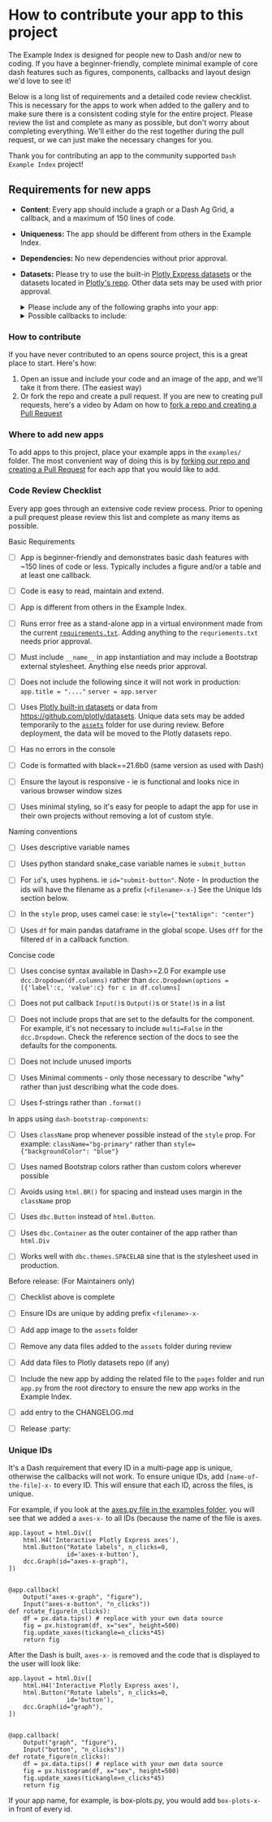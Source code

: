 # How to contribute your app to this project
 
The Example Index is designed for people new to Dash and/or new to coding.  If you have a beginner-friendly, complete
minimal example of core dash features such as  figures, components, callbacks and layout design we'd love to see it!

Below is a long list of requirements and a detailed code review checklist.  This is necessary for the apps to work when
added to the gallery and to make sure there is a consistent coding style for the entire project. Please review the list
and complete as many as possible, but don't worry about completing everything.  We'll either do the rest together during
the pull request, or we can just make the necessary changes for you.

Thank you for contributing an app to the community supported `Dash Example Index` project!


## Requirements for new apps

- **Content**: Every app should include a graph or a Dash Ag Grid, a callback, and a maximum of 150 lines of code.
- **Uniqueness:** The app should be different from others in the Example Index.
- **Dependencies:** No new dependencies without prior approval.
- **Datasets:** Please try to use  the built-in [Plotly Express datasets](https://plotly.com/python-api-reference/generated/plotly.express.data.html) or the datasets located in [Plotly's repo](https://github.com/plotly/datasets). Other data sets may be used with prior approval.



   <details>
     <summary>Please include any of the following graphs into your app:</summary>
    area<br/>
    bar_polar<br/>
    box plot<br/>
    candlestick<br/>
    choropleth_mapbox<br/>
    choropleth<br/>
    contour<br/>
    density_contour<br/>
    density_heatmap<br/>
    density_mapbox<br/>
    ecdf<br/>
    funnel_area<br/>
    funnel<br/>
    icicle<br/>
    line_3d<br/>
    line_geo<br/>
    line_mapbox<br/>
    line_polar<br/>
    line_ternary<br/>
    parallel_categories<br/>
    parallel_coordinates<br/>
    pie<br/>
    scatter_3d<br/>
    scatter_geo<br/>
    scatter_mapbox<br/>
    scatter_matrix<br/>
    scatter_polar<br/>
    scatter_ternary<br/>
    strip<br/>
    sunburst<br/>
    timeline<br/>
    treemap<br/>
    violin<br/>
   </details>

   <details>
     <summary>Possible callbacks to include:</summary>
    chained<br/>
    circular callback<br/>
    clientside callback (use dash.clientside_callback rather than app.clientside_callback)<br/>
    flexible callback signature<br/>
    pattern matching<br/>
    callback context (ctx)<br/>
    regular callback
   </details>




### How to contribute

If you have never contributed to an opens source project, this is a great place to start. Here's how:
1. Open an issue and include your code and an image of the app, and we'll take it from there. (The easiest way)  
2. Or fork the repo and create a pull request. If you are new to creating pull requests, here's a video by Adam on how to [fork a repo and creating a Pull Request](https://youtu.be/Xth83OD3NNc)

### Where to add new apps

To add apps to this project, place your example apps in the `examples/` folder. The most convenient way of doing this is by [forking our repo and creating a Pull Request](https://youtu.be/Xth83OD3NNc) for each app that you would like to add.



### Code Review Checklist

Every app goes through an extensive code review process.  Prior to opening a pull prequest please review this list and complete
as many items as possible.

Basic Requirements
- [ ] App is beginner-friendly and demonstrates  basic dash features with ~150 lines of code or less. Typically includes a figure and/or a table and at least one callback.
- [ ] Code is easy to read, maintain and extend.
- [ ] App is different from others in the Example Index.
- [ ] Runs error free as a stand-alone app in a virtual environment made from the current [`requirements.txt`](https://github.com/AnnMarieW/dash-app-gallery/blob/main/requirements.txt). Adding anything to the `requriements.txt` needs prior approval.
- [ ] Must include  `__name__`  in app instantiation and may include a Bootstrap external stylesheet.  Anything else needs prior approval.
- [ ] Does not include the following since it will not work in production: `app.title = "...."`      `server = app.server`
- [ ] Uses [Plotly built-in datasets](https://plotly.com/python-api-reference/generated/plotly.data.html) or data from https://github.com/plotly/datasets.  Unique data sets may be added temporarily to the [`assets`](https://github.com/AnnMarieW/dash-app-gallery/tree/main/assets) folder for use during review.  Before deployment, the data will be moved to the Plotly datasets repo.
- [ ] Has no errors in the console
- [ ] Code is formatted with black==21.6b0  (same version as used with Dash)
- [ ] Ensure the layout is responsive - ie is functional and looks nice in various browser window sizes
- [ ] Uses minimal styling, so it's easy for people to adapt the app for use in their own projects without removing a lot of custom style.


Naming conventions
- [ ] Uses descriptive variable names
- [ ] Uses python standard snake_case  variable names  ie `submit_button`
- [ ] For `id`'s, uses hyphens.  ie `id="submit-button"`.  Note - In production the ids will have the filename as a prefix (`<filename>-x-`)  See the Unique Ids section below.
- [ ] In the `style` prop, uses camel case: ie `style={"textAlign": "center"}`
- [ ] Uses `df` for main pandas dataframe in the global scope.  Uses `dff` for the filtered `df` in a callback function.


Concise code
- [ ] Uses concise syntax available in Dash>=2.0
For example use `dcc.Dropdown(df.columns)` rather than `dcc.Dropdown(options = [{'label':c, 'value':c} for c in df.columns]`
- [ ] Does not put callback `Input()`s `Output()`s or `State()`s in a list
- [ ] Does not include props that are set to the defaults for the component.  For example,  it's not necessary to include `multi=False` in the `dcc.Dropdown`.  Check the reference section of the docs to see the defaults for the components.
- [ ] Does not include unused imports
- [ ] Uses Minimal comments - only those necessary to describe "why" rather than just describing what the code does.
- [ ] Uses f-strings rather than `.format()`


In apps using `dash-bootstrap-components`:
- [ ] Uses `className` prop whenever possible instead of the  `style` prop. For example:  `className="bg-primary"` rather than `style={"backgroundColor": "blue"}`
- [ ] Uses named Bootstrap colors rather than custom colors wherever possible
- [ ] Avoids using `html.BR()` for spacing and instead uses margin in the `className` prop
- [ ] Uses `dbc.Button` instead of `html.Button`.
- [ ]  Uses `dbc.Container` as the outer container of the app rather than `html.Div`
- [ ] Works well with `dbc.themes.SPACELAB` sine that is the stylesheet used in production.


Before release:  (For Maintainers only)
- [ ] Checklist above is  complete
- [ ]  Ensure IDs are unique by adding prefix `<filename>-x-`
- [ ] Add app image to the `assets` folder
- [ ] Remove any data files added to the `assets` folder during review
- [ ] Add data files to Plotly datasets repo (if any)
- [ ] Include the new app by adding the related file to the `pages` folder and run  `app.py` from the root directory to ensure the new app works in the Example Index.
- [ ] add entry to the CHANGELOG.md
- [ ] Release :party:



### Unique IDs

It's a Dash requirement that every ID in a multi-page app is unique, otherwise the callbacks will not work. To ensure unique IDs,  add `[name-of-the-file]-x-` to every ID. This will ensure that each ID, across the files, is unique.

For example, if you look at the [axes.py file in the examples folder](https://github.com/AnnMarieW/dash-app-gallery/blob/main/examples/axes.py), you will see that we added a `axes-x-` to all IDs (because the name of the file is axes.
```
app.layout = html.Div([
    html.H4('Interactive Plotly Express axes'),
    html.Button("Rotate labels", n_clicks=0,
                id='axes-x-button'),
    dcc.Graph(id="axes-x-graph"),
])


@app.callback(
    Output("axes-x-graph", "figure"),
    Input("axes-x-button", "n_clicks"))
def rotate_figure(n_clicks):
    df = px.data.tips() # replace with your own data source
    fig = px.histogram(df, x="sex", height=500)
    fig.update_xaxes(tickangle=n_clicks*45)
    return fig
```
After the Dash is built, `axes-x-` is removed and the code that is displayed to the user will look like:
```
app.layout = html.Div([
    html.H4('Interactive Plotly Express axes'),
    html.Button("Rotate labels", n_clicks=0,
                id='button'),
    dcc.Graph(id="graph"),
])


@app.callback(
    Output("graph", "figure"),
    Input("button", "n_clicks"))
def rotate_figure(n_clicks):
    df = px.data.tips() # replace with your own data source
    fig = px.histogram(df, x="sex", height=500)
    fig.update_xaxes(tickangle=n_clicks*45)
    return fig
```

If your app name, for example, is box-plots.py, you would add `box-plots-x-` in front of every id.
